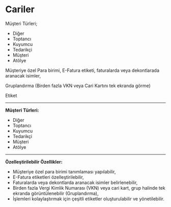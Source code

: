 # Cariler

Müşteri Türleri;

* Diğer
* Toptancı
* Kuyumcu
* Tedarikçi
* Müşteri
* Atölye

Müşteriye özel Para birimi, E-Fatura etiketi, faturalarda veya dekontlarada aranacak isimler,

Gruplandırma (Birden fazla VKN veya Cari Kartını tek ekranda görme)

Etiket

***

**Müşteri Türleri:**

* Diğer
* Toptancı
* Kuyumcu
* Tedarikçi
* Müşteri
* Atölye

***

**Özelleştirilebilir Özellikler:**

* Müşteriye özel para birimi tanımlaması yapılabilir,
* E-Fatura etiketleri özelleştirilebilir,
* Faturalarda veya dekontlarda aranacak isimler belirlenebilir,
* Birden fazla Vergi Kimlik Numarası (VKN) veya cari kart, grup halinde tek ekranda görüntülenebilir (Gruplandırma),
* İşlemleri kolaylaştırmak için çeşitli etiketler oluşturulabilir ve yönetilebilir.
